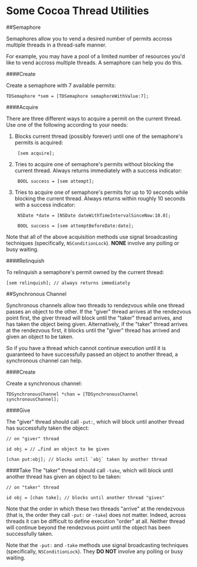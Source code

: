 Some Cocoa Thread Utilities
===========

##Semaphore

Semaphores allow you to vend a desired number of permits accross multiple threads in a thread-safe manner. 

For example, you may have a pool of a limited number of resources you'd like to vend accross multiple threads. A semaphore can help you do this.

####Create

Create a semaphore with 7 available permits:

    TDSemaphore *sem = [TDSemaphore semaphoreWithValue:7];

####Acquire

There are three different ways to acquire a permit on the current thread. Use one of the following according to your needs:

1. Blocks current thread (possibly forever) until one of the semaphore's permits is acquired:

        [sem acquire];

1. Tries to acquire one of semaphore's permits without blocking the current thread. Always returns immediately with a success indicator:

        BOOL success = [sem attempt];

1. Tries to acquire one of semaphore's permits for up to 10 seconds while blocking the current thread. Always returns within roughly 10 seconds with a success indicator:

        NSDate *date = [NSDate dateWithTimeIntervalSinceNow:10.0];
        
        BOOL success = [sem attemptBeforeDate:date];

Note that all of the above acquisition methods use signal broadcasting techniques (specifically, `NSConditionLock`). **NONE** involve any polling or busy waiting. 

####Relinquish

To relinquish a semaphore's permit owned by the current thread:

    [sem relinquish]; // always returns immediately

##Synchronous Channel

Synchronous channels allow two threads to rendezvous while one thread passes an object to the other. If the "giver" thread arrives at the rendezvous point first, the giver thread will block until the "taker" thread arrives, and has taken the object being given. Alternatively, if the "taker" thread arrives at the rendezvous first, it blocks until the "giver" thread has arrived and given an object to be taken.

So if you have a thread which cannot continue execution until it is guaranteed to have successfully passed an object to another thread, a synchronous channel can help.

####Create

Create a synchronous channel:

    TDSynchronousChannel *chan = [TDSynchronousChannel synchronousChannel];

####Give

The "giver" thread should call `-put:`, which will block until another thread has successfully taken the object:

    // on "giver" thread
    
    id obj = // …find an object to be given
    
    [chan put:obj]; // blocks until `obj` taken by another thread

####Take
The "taker" thread should call `-take`, which will block until another thread has given an object to be taken:

    // on "taker" thread
    
    id obj = [chan take]; // blocks until another thread "gives"    

Note that the order in which these two threads "arrive" at the rendezvous (that is, the order they call `-put:` or `-take`) does not matter. Indeed, across threads it can be difficult to define execution "order" at all. Neither thread will continue beyond the rendezvous point until the object has been successfully taken.

Note that the  `-put:` and `-take` methods use signal broadcasting techniques (specifically, `NSConditionLock`). They **DO NOT** involve any polling or busy waiting. 
